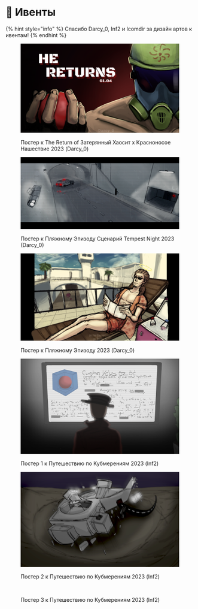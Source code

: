 # 🎉 Ивенты

{% hint style="info" %}
Спасибо Darcy\_0, Inf2 и Icomdir за дизайн артов к ивентам!
{% endhint %}

<figure><img src="../../../.gitbook/assets/The Return Of Lost Chaos.png" alt=""><figcaption><p>Постер к The Return of Затерянный Хаосит x Красноносое Нашествие 2023 (Darcy_0)</p></figcaption></figure>

<div>

<figure><img src="../../../.gitbook/assets/Beach Episode Tempest Night 2023.png" alt=""><figcaption><p>Постер к Пляжному Эпизоду Сценарий Tempest Night 2023 (Darcy_0)</p></figcaption></figure>

 

<figure><img src="../../../.gitbook/assets/Beach Episode 2023.png" alt=""><figcaption><p>Постер к Пляжному Эпизоду 2023 (Darcy_0)</p></figcaption></figure>

</div>

<div>

<figure><img src="../../../.gitbook/assets/Cubemension One.png" alt=""><figcaption><p>Постер 1 к Путешествию по Кубмерениям 2023 (Inf2)</p></figcaption></figure>

 

<figure><img src="../../../.gitbook/assets/Cubemension Three.png" alt=""><figcaption><p>Постер 2 к Путешествию по Кубмерениям 2023 (Inf2)</p></figcaption></figure>

 

<figure><img src="../../../.gitbook/assets/Cubemension Two.png" alt=""><figcaption><p>Постер 3 к Путешествию по Кубмерениям 2023 (Inf2)</p></figcaption></figure>

</div>
